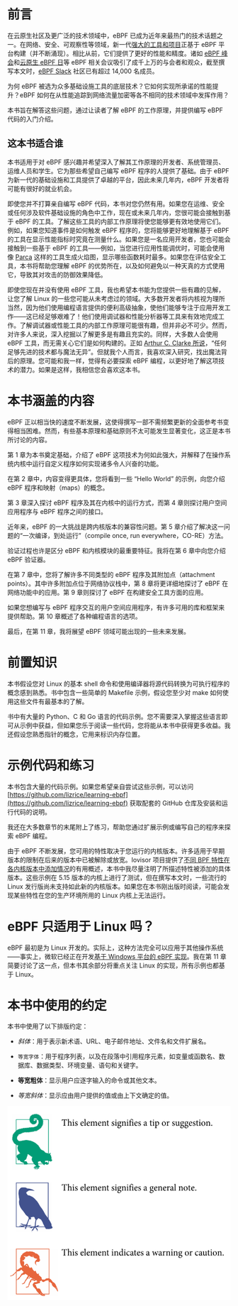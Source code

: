 # 前言

在云原生社区及更广泛的技术领域中，eBPF 已成为近年来最热门的技术话题之一。在网络、安全、可观察性等领域，新一代[强大的工具和项目](https://ebpf.io/applications)正基于 eBPF 平台构建（并不断涌现）。相比从前，它们提供了更好的性能和精度。诸如 [eBPF 峰会](https://ebpf.io/summit-2022)和[云原生 eBPF 日](https://www.youtube.com/playlist?list=PLDg_GiBbAx-lZtLQtDaoj_eoMfmGzSmxo)等 eBPF 相关会议吸引了成千上万的与会者和观众，截至撰写本文时，[eBPF Slack](http://ebpf.io/slack) 社区已有超过 14,000 名成员。

为何 eBPF 被选为众多基础设施工具的底层技术？它如何实现所承诺的性能提升？eBPF 如何在从性能追踪到网络流量加密等各不相同的技术领域中发挥作用？

本书旨在解答这些问题，通过让读者了解 eBPF 的工作原理，并提供编写 eBPF 代码的入门介绍。

## 这本书适合谁

本书适用于对 eBPF 感兴趣并希望深入了解其工作原理的开发者、系统管理员、运维人员和学生。它为那些希望自己编写 eBPF 程序的人提供了基础。由于 eBPF 为新一代的基础设施和工具提供了卓越的平台，因此未来几年内，eBPF 开发者将可能有很好的就业机会。

即使您并不打算亲自编写 eBPF 代码，本书对您仍然有用。如果您在运维、安全或任何涉及软件基础设施的角色中工作，现在或未来几年内，您很可能会接触到基于 eBPF 的工具。了解这些工具的内部工作原理将使您能够更有效地使用它们。例如，如果您知道事件是如何触发 eBPF 程序的，您将能够更好地理解基于 eBPF 的工具在显示性能指标时究竟在测量什么。如果您是一名应用开发者，您也可能会接触到一些基于 eBPF 的工具——例如，当您进行应用性能调优时，可能会使用像 [Parca](https://www.parca.dev/) 这样的工具生成火焰图，显示哪些函数耗时最多。如果您在评估安全工具，本书将帮助您理解 eBPF 的优势所在，以及如何避免以一种天真的方式使用它，导致其对攻击的防御效果降低。

即使您现在并没有使用 eBPF 工具，我也希望本书能为您提供一些有趣的见解，让您了解 Linux 的一些您可能从未考虑过的领域。大多数开发者将内核视为理所当然，因为他们使用编程语言提供的便利高级抽象，使他们能够专注于应用开发工作——这已经足够艰难了！他们使用调试器和性能分析器等工具来有效地完成工作。了解调试器或性能工具的内部工作原理可能很有趣，但并非必不可少。然而，对许多人来说，深入挖掘以了解更多是有趣且充实的。同样，大多数人会使用 eBPF 工具，而无需关心它们是如何构建的。正如 [Arthur C. Clarke 所说](https://www.oxfordreference.com/display/10.1093/acref/9780191826719.001.0001/q-oro-ed4-00003041)，“任何足够先进的技术都与魔法无异”。但就我个人而言，我喜欢深入研究，找出魔法背后的原理。您可能和我一样，觉得有必要探索 eBPF 编程，以更好地了解这项技术的潜力。如果是这样，我相信您会喜欢这本书。

# 本书涵盖的内容

eBPF 正以相当快的速度不断发展，这使得撰写一部不需频繁更新的全面参考书变得相当困难。然而，有些基本原理和基础原则不太可能发生显著变化，这正是本书所讨论的内容。

第 1 章为本书奠定基础，介绍了 eBPF 这项技术为何如此强大，并解释了在操作系统内核中运行自定义程序如何实现诸多令人兴奋的功能。

在第 2 章中，内容变得更具体，您将看到一些 “Hello World” 的示例，向您介绍 eBPF 程序和映射（maps）的概念。

第 3 章深入探讨 eBPF 程序及其在内核中的运行方式，而第 4 章则探讨用户空间应用程序与 eBPF 程序之间的接口。

近年来，eBPF 的一大挑战是跨内核版本的兼容性问题。第 5 章介绍了解决这一问题的“一次编译，到处运行”（compile once, run everywhere，CO-RE）方法。

验证过程也许是区分 eBPF 和内核模块的最重要特征。我将在第 6 章中向您介绍 eBPF 验证器。

在第 7 章中，您将了解许多不同类型的 eBPF 程序及其附加点（attachment points）。其中许多附加点位于网络协议栈中，第 8 章将更详细地探讨了 eBPF 在网络功能中的应用。第 9 章则探讨了 eBPF 在构建安全工具方面的应用。

如果您想编写与 eBPF 程序交互的用户空间应用程序，有许多可用的库和框架来提供帮助。第 10 章概述了各种编程语言的选项。

最后，在第 11 章，我将展望 eBPF 领域可能出现的一些未来发展。

# 前置知识

本书假设您对 Linux 的基本 shell 命令和使用编译器将源代码转换为可执行程序的概念感到熟悉。书中包含一些简单的 Makefile 示例，假设您至少对 make 如何使用这些文件有最基本的了解。

书中有大量的 Python、C 和 Go 语言的代码示例。您不需要深入掌握这些语言即可从示例中获益，但如果您乐于阅读一些代码，您将能从本书中获得更多收益。我还假设您熟悉指针的概念，它用来标识内存位置。

# 示例代码和练习

本书包含大量的代码示例。如果您希望亲自尝试这些示例，可以访问 [https://github.com/lizrice/learning-ebpf](https://github.com/lizrice/learning-ebpf) 获取配套的 GitHub 仓库及安装和运行代码的说明。

我还在大多数章节的末尾附上了练习，帮助您通过扩展示例或编写自己的程序来探索 eBPF 编程。

由于 eBPF 不断发展，您可用的特性取决于您运行的内核版本。许多适用于早期版本的限制在后来的版本中已被解除或放宽。Iovisor 项目提供了[不同 BPF 特性在各内核版本中添加情况](https://github.com/iovisor/bcc/blob/master/docs/kernel-versions.md)的有用概述，本书中我尽量注明了所描述特性被添加的具体版本。这些示例在 5.15 版本的内核上进行了测试，但在撰写本文时，一些流行的 Linux 发行版尚未支持如此新的内核版本。如果您在本书刚出版时阅读，可能会发现某些特性在您的生产环境所用的 Linux 内核上无法运行。

# eBPF 只适用于 Linux 吗？

eBPF 最初是为 Linux 开发的。实际上，这种方法完全可以应用于其他操作系统——事实上，微软已经正在开发[基于 Windows 平台的 eBPF 实现](https://github.com/microsoft/ebpf-for-windows)。我在第 11 章简要讨论了这一点，但本书其余部分将重点关注 Linux 的实现，所有示例也都基于 Linux。

# 本书中使用的约定

本书中使用了以下排版约定：

- _斜体_：用于表示新术语、URL、电子邮件地址、文件名和文件扩展名。

- `等宽字体`：用于程序列表，以及在段落中引用程序元素，如变量或函数名、数据库、数据类型、环境变量、语句和关键字。

- **等宽粗体**：显示用户应逐字输入的命令或其他文本。

- _等宽斜体_：显示应由用户提供的值或由上下文确定的值。

![](./figure-0-1.png)
